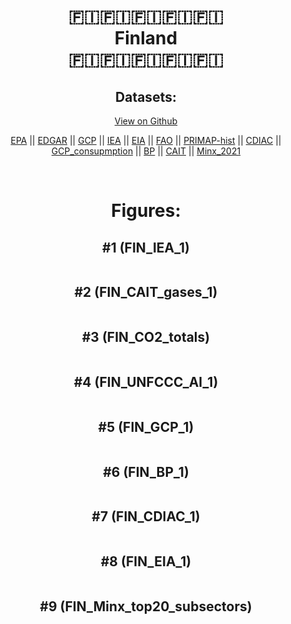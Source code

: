 
<center>
<h1 align="center">
🇫🇮🇫🇮🇫🇮🇫🇮🇫🇮
<br>
Finland
<br>
🇫🇮🇫🇮🇫🇮🇫🇮🇫🇮
</h1>
<h2>Datasets:</h2>
<p><a href="https://github.com/dquintani/GreenhouseData/tree/master/country_data/FIN_Finland/data">View on Github</a>
<br></p><p><a href="data/FIN_EPA.csv">EPA</a> || <a href="data/FIN_EDGAR.csv">EDGAR</a> || <a href="data/FIN_GCP.csv">GCP</a> || <a href="data/FIN_IEA.csv">IEA</a> || <a href="data/FIN_EIA.csv">EIA</a> || <a href="data/FIN_FAO.csv">FAO</a> || <a href="data/FIN_PRIMAP-hist.csv">PRIMAP-hist</a> || <a href="data/FIN_CDIAC.csv">CDIAC</a> || <a href="data/FIN_GCP_consupmption.csv">GCP_consupmption</a> || <a href="data/FIN_BP.csv">BP</a> || <a href="data/FIN_CAIT.csv">CAIT</a> || <a href="data/FIN_Minx_2021.csv">Minx_2021</a></p><p><br></p>
<h1>Figures:</h1><h2>#1 (FIN_IEA_1)</h2>
<p><img alt="" src="figures/FIN_IEA_1.png" /></p><h2>#2 (FIN_CAIT_gases_1)</h2>
<p><img alt="" src="figures/FIN_CAIT_gases_1.png" /></p><h2>#3 (FIN_CO2_totals)</h2>
<p><img alt="" src="figures/FIN_CO2_totals.png" /></p><h2>#4 (FIN_UNFCCC_AI_1)</h2>
<p><img alt="" src="figures/FIN_UNFCCC_AI_1.png" /></p><h2>#5 (FIN_GCP_1)</h2>
<p><img alt="" src="figures/FIN_GCP_1.png" /></p><h2>#6 (FIN_BP_1)</h2>
<p><img alt="" src="figures/FIN_BP_1.png" /></p><h2>#7 (FIN_CDIAC_1)</h2>
<p><img alt="" src="figures/FIN_CDIAC_1.png" /></p><h2>#8 (FIN_EIA_1)</h2>
<p><img alt="" src="figures/FIN_EIA_1.png" /></p><h2>#9 (FIN_Minx_top20_subsectors)</h2>
<p><img alt="" src="figures/FIN_Minx_top20_subsectors.png" /></p>